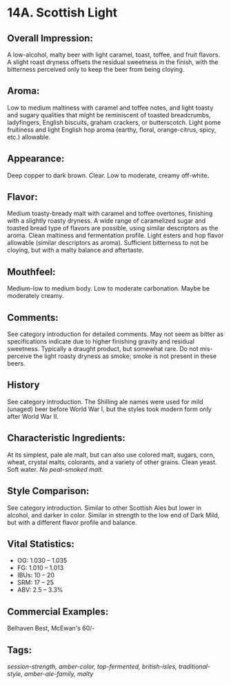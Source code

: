 # 14A. Scottish Light

## Overall Impression: 

A low-alcohol, malty beer with light caramel, toast, toffee, and fruit flavors. A slight roast dryness offsets the residual sweetness in the finish, with the bitterness perceived only to keep the beer from being cloying. 

## Aroma: 

Low to medium maltiness with caramel and toffee notes, and light toasty and sugary qualities that might be reminiscent of toasted breadcrumbs, ladyfingers, English biscuits, graham crackers, or butterscotch. Light pome fruitiness and light English hop aroma (earthy, floral, orange-citrus, spicy, etc.) allowable.

## Appearance: 

Deep copper to dark brown. Clear. Low to moderate, creamy off-white.

## Flavor: 

Medium toasty-bready malt with caramel and toffee overtones, finishing with a slightly roasty dryness. A wide range of caramelized sugar and toasted bread type of flavors are possible, using similar descriptors as the aroma. Clean maltiness and fermentation profile. Light esters and hop flavor allowable (similar descriptors as aroma). Sufficient bitterness to not be cloying, but with a malty balance and aftertaste.

## Mouthfeel: 

Medium-low to medium body. Low to moderate carbonation. Maybe be moderately creamy.

## Comments: 

See category introduction for detailed comments. May not seem as bitter as specifications indicate due to higher finishing gravity and residual sweetness. Typically a draught product, but somewhat rare. Do not mis-perceive the light roasty dryness as smoke; smoke is not present in these beers.

## History 

See category introduction. The Shilling ale names were used for mild (unaged) beer before World War I, but the styles took modern form only after World War II. 

## Characteristic Ingredients: 

At its simplest, pale ale malt, but can also use colored malt, sugars, corn, wheat, crystal malts, colorants, and a variety of other grains. Clean yeast. Soft water. _No peat-smoked malt._ 

## Style Comparison: 

See category introduction. Similar to other Scottish Ales but lower in alcohol, and darker in color. Similar in strength to the low end of Dark Mild, but with a different flavor profile and balance.

## Vital Statistics:	

- OG:	1.030 – 1.035
- FG:	1.010 – 1.013
- IBUs:	10 – 20	
- SRM:	17 – 25
- ABV:	2.5 – 3.3%

## Commercial Examples: 

Belhaven Best, McEwan's 60/-

## Tags: 
_session-strength, amber-color, top-fermented, british-isles, traditional-style, amber-ale-family, malty_
